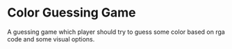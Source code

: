 # Color Guessing Game

A guessing game which player should try to guess some color based on rga code and some visual options.
